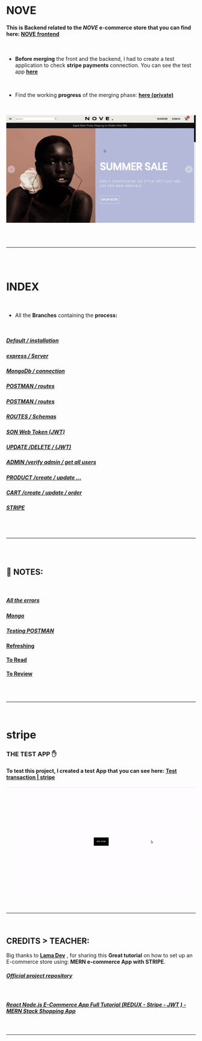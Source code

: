  <!-- 
First we will turn on the server inside VISUAL STUDIO, after this we will launch POSTMAN and log in MONGO.

in Order to start testing the different HTTP REQUEST
we will need to log in with the 'log in user' from below, but if we dont have any user, we will have 
to register 1, we can first add a user and then go
to mongo and change the admin from false to true, so  that we will have permissions to create products
etc, the other user that we will create will be a normal user with no special permission





REGISTER


POST

http://localhost:4000/api/auth/register

body
raw
json

{"username": "flowerzap",
"email": "flowerzap@gmail.com",
"password": "sohajn"
 }

click:send

------------------------
LOGIN


METHOD: POST

http://localhost:4000/api/auth/login

body
raw
json

{"username": "flowerzap",
"password": "sohajn"
 }

click:send

after that you will get a token inside the result in the pretty  on the bottom of postman

{
    "_id": "619b7ea02ded069f34d91fa6",
    "username": "flowerzap",
    "email": "flowerzap@gmail.com",
    "isAdmin": true,
    "createdAt": "2021-11-22T11:27:28.428Z",
    "updatedAt": "2021-11-22T11:27:28.428Z",
    "__v": 0,
    "accessToken": "eyJhbGciOiJIUzI1NiIsInR5cCI6IkpXVCJ9.eyJpZCI6IjYxOWI3ZWEwMmRlZDA2OWYzNGQ5MWZhNiIsImlzQWRtaW4iOnRydWUsImlhdCI6MTYzNzY3ODAwMCwiZXhwIjoxNjM3OTM3MjAwfQ.mVnN_T3HUEW1xZip5ENI_cfyMBSHtz_irhVceUkPf9s"
}

So grab the token and use it in the following steps

-------------

GET USER

the id in each of the following request has to match the freshly created and logged user,

so use the users ID and the respective token to that user.

METHOD: GET

http://localhost:4000/api/users/find/619b7ea02ded069f34d91fa6


body
raw
json

{
   "username": "flowerzap"
 }

Header

key:token

value: bearer eyJhbGciOiJIUzI1NiIsInR5cCI6IkpXVCJ9.eyJpZCI6IjYxOWI3ZWEwMmRlZDA2OWYzNGQ5MWZhNiIsImlzQWRtaW4iOnRydWUsImlhdCI6MTYzNzU4MDU3NywiZXhwIjoxNjM3ODM5Nzc3fQ.7S0U12s-DlT4nxZyJ4_5oBXJe6BhbcDFrxQhkUjmpTw

result

{
    "others": {
        "_id": "619b7ea02ded069f34d91fa6",
        "username": "flowerzap",
        "email": "flowerzap@gmail.com",
        "isAdmin": true,
        "createdAt": "2021-11-22T11:27:28.428Z",
        "updatedAt": "2021-11-22T11:27:28.428Z",
        "__v": 0
    }
}


----------------------

GET ALL USERS

GET

http://localhost:4000/api/users?new=true

body
raw
json

{
   "username": "flowerzap"
 }

Header

key:token

value: bearer eyJhbGciOiJIUzI1NiIsInR5cCI6IkpXVCJ9.eyJpZCI6IjYxOWI3ZWEwMmRlZDA2OWYzNGQ5MWZhNiIsImlzQWRtaW4iOnRydWUsImlhdCI6MTYzNzU4MDU3NywiZXhwIjoxNjM3ODM5Nzc3fQ.7S0U12s-DlT4nxZyJ4_5oBXJe6BhbcDFrxQhkUjmpTw

result

[
    {
        "_id": "619b7ea02ded069f34d91fa6",
        "username": "flowerzap",
        "email": "flowerzap@gmail.com",
        "password": "U2FsdGVkX1+Ys7Jmz3+Lfy3mScpwAkn7hd/wfbCtGUE=",
        "isAdmin": true,
        "createdAt": "2021-11-22T11:27:28.428Z",
        "updatedAt": "2021-11-22T11:27:28.428Z",
        "__v": 0
    }
]


-----------------




USER STATS

GET

http://localhost:4000/api/users/stats

body
raw
json

{
   "username": "flowerzap"
 }

Header

key:token

value: bearer eyJhbGciOiJIUzI1NiIsInR5cCI6IkpXVCJ9.eyJpZCI6IjYxOWI3ZWEwMmRlZDA2OWYzNGQ5MWZhNiIsImlzQWRtaW4iOnRydWUsImlhdCI6MTYzNzU4MDU3NywiZXhwIjoxNjM3ODM5Nzc3fQ.7S0U12s-DlT4nxZyJ4_5oBXJe6BhbcDFrxQhkUjmpTw

result

Will show you how many users in the current year but it depends if you added the following inside the user.js:
 const lastYear = new Date(date.setFullYear(date.getFullYear() - 2));

 the 2 means in 2020, you can test it by changing the year of a random user inside mongo

  {
        "_id": 11,
        "total": 1
    }





------------------------

ADD PRODUCT

POST

http://localhost:4000/api/users/stats

body
raw
json

{
"title": "alexander mcqueen",
"desc":  "testo",
"img": "test",
"categories": ["tshirt", "man"],
"size": "L",
"color": "gray",
"price": 148
}



Header

key:token
value: bearer eyJhbGciOiJIUzI1NiIsInR5cCI6IkpXVCJ9.eyJpZCI6IjYxOWI3ZWEwMmRlZDA2OWYzNGQ5MWZhNiIsImlzQWRtaW4iOnRydWUsImlhdCI6MTYzNzU4MDU3NywiZXhwIjoxNjM3ODM5Nzc3fQ.7S0U12s-DlT4nxZyJ4_5oBXJe6BhbcDFrxQhkUjmpTw



 ----------------------


Photographs for projects


FOOD and objects ----------

https://unsplash.com/@imdauphong

general
https://unsplash.com/collections/75589301/bon-apetite

https://unsplash.com/@ikredenets
https://unsplash.com/photos/Jm_SqbqZYkY
https://unsplash.com/photos/DHaZQh7hR2U

https://unsplash.com/photos/xLS_W6RVx-8

https://unsplash.com/@wendish

https://unsplash.com/@stilclassics

https://unsplash.com/@charlesdeluvio

Christmas
https://unsplash.com/@samhoajti


PLACES ---------

https://unsplash.com/@spoelee4



PEOPLE ---------

https://unsplash.com/photos/BVJ5e-Z2zEk
https://unsplash.com/photos/n3GxXpVcTpI

beautiful black women
https://unsplash.com/@raphaellovaski
https://unsplash.com/photos/88IOcZz53eg
https://unsplash.com/photos/Tfbw4CFFPaY

https://unsplash.com/photos/DTdkZzXYhKI

https://unsplash.com/@dynamicwang
https://unsplash.com/photos/ISrx6MJ7XXI

---

https://unsplash.com/@kirsimakov

---

https://unsplash.com/@ronmcclenny

---

https://unsplash.com/photos/WJ85c_l6JSE

---

https://unsplash.com/photos/aU_eOcelLhQ


# 🐝

# Let's Begin!

## 1. Install the dependencies

```javascript
// copy and paste the following
npm install @material-ui/core @material-ui/icons   react-router-dom node-sass@4.14.1 styled-components

// npm i styled-components
```

 <br>


### Lets start by creating the pages folder

- create the pages folder
- inside of it, create the Home.jsx

<br>

> Here you can see how the [**emmet extension**](https://code.visualstudio.com/docs/editor/emmet) auto complete and automatically create the import on top of the file

 
<br>

 
 
  [<img src="img/postman-issue-related-to-postman-browser__.gif"/>]()
  


  
  https://code.visualstudio.com/docs/editor/workspace-trust
  

  Un "Bearer Token" est un JSON Web Token dont le rôle est d'indiquer que l'utilisateur qui accède aux ressources est bien authentifié. ... Cet attribut permet d'indiquer que l'accès à ce controller (et donc les méthodes qui le composent) ne peut se faire que si l'utilisateur est authentifié.
------------------------


What is req body in Express?


The req. body object allows you to access data in a string or JSON object from the client side. You generally use the req. body object to receive data through POST and PUT requests in the Express server. ... body object into the console results in the user's email and password.

  -->

# NOVE

#### This is Backend related to the _NOVE_ e-commerce store that you can find here: [NOVE frontend](https://github.com/nadiamariduena/react-mern-21-frontend)

<br>

- **Before merging** the front and the backend, I had to create a test application to check **stripe payments** connection. You can see the test app **[here](#stripe)**

<br>

- Find the working **progress** of the merging phase: **[here (private)](https://github.com/nadiamariduena/merging-back-frontend-mern2021)**

<br>

[<img src="img/nove-store1.gif"/>]()

<br><br>

---

<br>

<br>

# INDEX

<br>

- All the **Branches** containing the **process:**

<br>

##### [Default / installation](https://github.com/nadiamariduena/react-mern-21-backend/tree/default-1)

##### [express / Server](https://github.com/nadiamariduena/react-mern-21-backend/tree/default2-express)

##### [MongoDb / connection](https://github.com/nadiamariduena/react-mern-21-backend/tree/default3-mongoDB-init)

##### [POSTMAN / routes ](https://github.com/nadiamariduena/react-mern-21-backend/tree/routes-4-default)

##### [POSTMAN / routes ](https://github.com/nadiamariduena/react-mern-21-backend/tree/shemas-5)

##### [ROUTES / Schemas ](https://github.com/nadiamariduena/react-mern-21-backend/tree/6-register-and-logout)

##### [SON Web Token (JWT) ](https://github.com/nadiamariduena/react-mern-21-backend/tree/7token-integration-secret-key)

##### [UPDATE /DELETE / (JWT) ](https://github.com/nadiamariduena/react-mern-21-backend/tree/8-update-router-and-middleware-token-bearerr)

##### [ADMIN /verify admin / get all users ](https://github.com/nadiamariduena/react-mern-21-backend/tree/9-admin-permissions-verify-admin-delete-update)

##### [PRODUCT /create / update ... ](https://github.com/nadiamariduena/react-mern-21-backend/tree/10-products-categories)

##### [CART /create / update / order ](https://github.com/nadiamariduena/react-mern-21-backend/tree/11-cart-and-order)

##### [STRIPE ](https://github.com/nadiamariduena/react-mern-21-backend/tree/12-STRIPE-END)

<br><br>

---

<br>

<br>

## 📓 NOTES:

<br>

##### [All the errors](https://github.com/nadiamariduena/react-mern-21-backend/blob/master/a_ERRORS.md)

##### [Mongo](https://github.com/nadiamariduena/react-mern-21-backend/blob/master/a_MONGO-TOPICS.md)

##### [Testing POSTMAN](https://github.com/nadiamariduena/react-mern-21-backend/blob/master/a_POSTMAN.md)

#### [Refreshing ](https://github.com/nadiamariduena/react-mern-21-backend/blob/master/a_REFRESH.md)

#### [To Read ](https://github.com/nadiamariduena/react-mern-21-backend/blob/master/a_TOREAD_.md)

#### [To Review](https://github.com/nadiamariduena/react-mern-21-backend/blob/master/a_To-REVIEW.md)

<br>

<br>
<hr>
<br>

# stripe

### THE TEST APP ✋

#### To test this project, I created a test App that you can see here: [Test transaction | stripe](https://github.com/nadiamariduena/test-transaction-mern2021)

[<img src="img/history-success.gif"/>]()

<br>

<br>
<hr>
<br>

## CREDITS > TEACHER:

Big thanks to **[Lama Dev](https://www.youtube.com/channel/UCOxWrX5MIdXIeRNaXC3sqIg)** , for sharing this **Great tutorial** on how to set up an E-commerce store using: **MERN e-commerce App with STRIPE**.

##### [Official project repository](https://github.com/safak/youtube/tree/mern-ecommerce-app)

<br>

##### [React Node.js E-Commerce App Full Tutorial (REDUX - Stripe - JWT ) - MERN Stack Shopping App](https://youtu.be/y66RgYMAgSo)

<br>
<hr>
<br>
